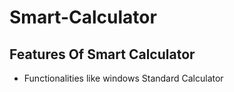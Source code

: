 # Smart-Calculator

<h2>Features Of Smart Calculator </h2>
<ul>
<li>Functionalities like windows Standard Calculator</li>
</ul>
